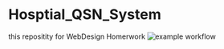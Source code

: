 # Hosptial_QSN_System
this repositity for WebDesign Homerwork
![example workflow](https://github.com/kaixin2/Hospital_QSN_System/actions/workflows/learn-github-actions.yml/badge.svg)

